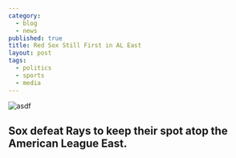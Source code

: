 ```yaml
---
category: 
  - blog
  - news
published: true
title: Red Sox Still First in AL East
layout: post
tags: 
  - politics
  - sports
  - media
---
```


![asdf](/Screen%20Shot%202013-07-25%20at%2011.25.02%20AM.png)

## Sox defeat Rays to keep their spot atop the American League East.